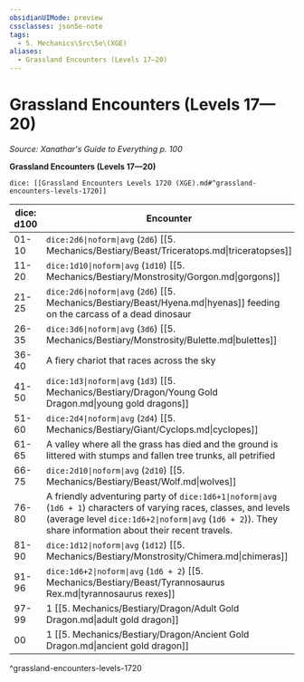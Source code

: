 ```yaml
---
obsidianUIMode: preview
cssclasses: json5e-note
tags:
  - 5. Mechanics\Src\5e\(XGE)
aliases:
  - Grassland Encounters (Levels 17—20)
---
```

# Grassland Encounters (Levels 17—20)
*Source: Xanathar's Guide to Everything p. 100* 

**Grassland Encounters (Levels 17—20)**

`dice: [[Grassland Encounters Levels 1720 (XGE).md#^grassland-encounters-levels-1720]]`

| dice: d100 | Encounter |
|------------|-----------|
| 01-10 | `dice:2d6\|noform\|avg` (`2d6`) [[5. Mechanics/Bestiary/Beast/Triceratops.md\|triceratopses]] |
| 11-20 | `dice:1d10\|noform\|avg` (`1d10`) [[5. Mechanics/Bestiary/Monstrosity/Gorgon.md\|gorgons]] |
| 21-25 | `dice:2d6\|noform\|avg` (`2d6`) [[5. Mechanics/Bestiary/Beast/Hyena.md\|hyenas]] feeding on the carcass of a dead dinosaur |
| 26-35 | `dice:3d6\|noform\|avg` (`3d6`) [[5. Mechanics/Bestiary/Monstrosity/Bulette.md\|bulettes]] |
| 36-40 | A fiery chariot that races across the sky |
| 41-50 | `dice:1d3\|noform\|avg` (`1d3`) [[5. Mechanics/Bestiary/Dragon/Young Gold Dragon.md\|young gold dragons]] |
| 51-60 | `dice:2d4\|noform\|avg` (`2d4`) [[5. Mechanics/Bestiary/Giant/Cyclops.md\|cyclopes]] |
| 61-65 | A valley where all the grass has died and the ground is littered with stumps and fallen tree trunks, all petrified |
| 66-75 | `dice:2d10\|noform\|avg` (`2d10`) [[5. Mechanics/Bestiary/Beast/Wolf.md\|wolves]] |
| 76-80 | A friendly adventuring party of `dice:1d6+1\|noform\|avg` (`1d6 + 1`) characters of varying races, classes, and levels (average level `dice:1d6+2\|noform\|avg` (`1d6 + 2`)). They share information about their recent travels. |
| 81-90 | `dice:1d12\|noform\|avg` (`1d12`) [[5. Mechanics/Bestiary/Monstrosity/Chimera.md\|chimeras]] |
| 91-96 | `dice:1d6+2\|noform\|avg` (`1d6 + 2`) [[5. Mechanics/Bestiary/Beast/Tyrannosaurus Rex.md\|tyrannosaurus rexes]] |
| 97-99 | 1 [[5. Mechanics/Bestiary/Dragon/Adult Gold Dragon.md\|adult gold dragon]] |
| 00 | 1 [[5. Mechanics/Bestiary/Dragon/Ancient Gold Dragon.md\|ancient gold dragon]] |
^grassland-encounters-levels-1720
